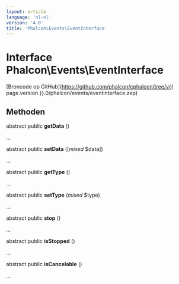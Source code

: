 ```yaml
---
layout: article
language: 'nl-nl'
version: '4.0'
title: 'Phalcon\Events\EventInterface'
---
```

# Interface **Phalcon\Events\EventInterface**

[Broncode op GitHub](https://github.com/phalcon/cphalcon/tree/v{{ page.version }}.0/phalcon/events/eventinterface.zep)

## Methoden

abstract public **getData** ()

...

abstract public **setData** ([*mixed* $data])

...

abstract public **getType** ()

...

abstract public **setType** (*mixed* $type)

...

abstract public **stop** ()

...

abstract public **isStopped** ()

...

abstract public **isCancelable** ()

...
